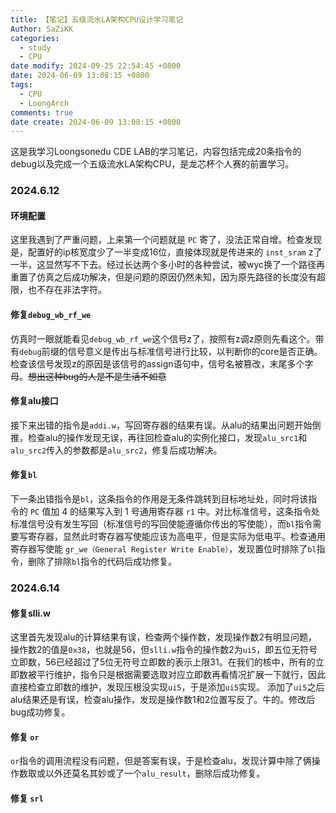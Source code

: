 ```yaml
---
title: 【笔记】五级流水LA架构CPU设计学习笔记
Author: SaZiKK
categories:
  - study
  - CPU
date modify: 2024-09-25 22:54:45 +0800
date: 2024-06-09 13:08:15 +0800
tags:
  - CPU
  - LoongArch
comments: true
date create: 2024-06-09 13:08:15 +0800
---
```


这是我学习Loongsonedu CDE LAB的学习笔记，内容包括完成20条指令的debug以及完成一个五级流水LA架构CPU，是龙芯杯个人赛的前置学习。

### 2024.6.12

#### 环境配置

这里我遇到了严重问题，上来第一个问题就是 `PC` 寄了，没法正常自增。检查发现是，配置好的ip核宽度少了一半变成16位，直接体现就是传进来的 `inst_sram` z了一半，这显然写不下去。经过长达两个多小时的各种尝试，被wyc换了一个路径再重置了仿真之后成功解决，但是问题的原因仍然未知，因为原先路径的长度没有超限，也不存在非法字符。

#### 修复`debug_wb_rf_we`

仿真时一眼就能看见`debug_wb_rf_we`这个信号z了，按照有z调z原则先看这个。带有`debug`前缀的信号意义是传出与标准信号进行比较，以判断你的core是否正确。检查该信号发现z的原因是该信号的assign语句中，信号名被篡改，末尾多个字母。~~想出这种bug的人是不是生活不如意~~

#### 修复alu接口

接下来出错的指令是`addi.w`，写回寄存器的结果有误。从alu的结果出问题开始倒推，检查alu的操作发现无误，再往回检查alu的实例化接口，发现`alu_src1`和`alu_src2`传入的参数都是`alu_src2`，修复后成功解决。

#### 修复`bl`

下一条出错指令是`bl`，这条指令的作用是无条件跳转到目标地址处，同时将该指令的 `PC` 值加 4 的结果写入到 1 号通用寄存器 `r1` 中。对比标准信号，这条指令处标准信号没有发生写回（标准信号的写回使能遵循你传出的写使能），而`bl`指令需要写寄存器，显然此时寄存器写使能应该为高电平，但是实际为低电平。检查通用寄存器写使能 `gr_we（General Register Write Enable）`，发现置位时排除了`bl`指令，删除了排除`bl`指令的代码后成功修复。

### 2024.6.14

#### 修复slli.w

这里首先发现alu的计算结果有误，检查两个操作数，发现操作数2有明显问题，操作数2的值是`0x38`，也就是56，但`slli.w`指令的操作数2为`ui5`，即五位无符号立即数，56已经超过了5位无符号立即数的表示上限31。在我们的核中，所有的立即数被平行维护，指令只是根据需要选取对应立即数再看情况扩展一下就行，因此直接检查立即数的维护，发现压根没实现`ui5`，于是添加`ui5`实现。
添加了`ui5`之后alu结果还是有误，检查alu操作，发现是操作数1和2位置写反了。牛的。修改后bug成功修复。

#### 修复 `or`

`or`指令的调用流程没有问题，但是答案有误，于是检查alu，发现计算中除了俩操作数取或以外还莫名其妙或了一个`alu_result`，删除后成功修复。

#### 修复 `srl`
